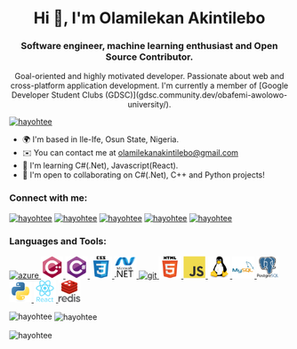 <h1 align="center">Hi 👋, I'm Olamilekan Akintilebo</h1>
<h3 align="center">Software engineer, machine learning enthusiast and Open Source Contributor.</h3>

<p align="center">Goal-oriented and highly motivated developer. Passionate about web and cross-platform application development. I'm currently a member of [Google Developer Student Clubs (GDSC)](gdsc.community.dev/obafemi-awolowo-university/).</p>       

<p align="left"> <a href="https://twitter.com/hayohtee" target="blank"><img src="https://img.shields.io/twitter/follow/hayohtee?logo=twitter&style=for-the-badge" alt="hayohtee" /></a> </p>

* 🌍  I'm based in Ile-Ife, Osun State, Nigeria.
* ✉️  You can contact me at [olamilekanakintilebo@gmail.com](mailto:olamilekanakintilebo@gmail.com)
* 🧠  I'm learning C#(.Net), Javascript(React).
* 🤝  I'm open to collaborating on C#(.Net), C++ and Python projects!

<h3 align="left">Connect with me:</h3>
<p align="left">
<a href="https://twitter.com/hayohtee" target="blank"><img align="center" src="https://raw.githubusercontent.com/rahuldkjain/github-profile-readme-generator/master/src/images/icons/Social/twitter.svg" alt="hayohtee" height="30" width="40" /></a>
<a href="https://linkedin.com/in/hayohtee" target="blank"><img align="center" src="https://raw.githubusercontent.com/rahuldkjain/github-profile-readme-generator/master/src/images/icons/Social/linked-in-alt.svg" alt="hayohtee" height="30" width="40" /></a>
<a href="https://www.hackerrank.com/hayohtee" target="blank"><img align="center" src="https://raw.githubusercontent.com/rahuldkjain/github-profile-readme-generator/master/src/images/icons/Social/hackerrank.svg" alt="hayohtee" height="30" width="40" /></a>
<a href="https://codeforces.com/profile/hayohtee" target="blank"><img align="center" src="https://raw.githubusercontent.com/rahuldkjain/github-profile-readme-generator/master/src/images/icons/Social/codeforces.svg" alt="hayohtee" height="30" width="40" /></a>
<a href="https://www.leetcode.com/hayohtee" target="blank"><img align="center" src="https://raw.githubusercontent.com/rahuldkjain/github-profile-readme-generator/master/src/images/icons/Social/leet-code.svg" alt="hayohtee" height="30" width="40" /></a>
</p>

<h3 align="left">Languages and Tools:</h3>
<p align="left"> <a href="https://azure.microsoft.com/en-in/" target="_blank" rel="noreferrer"> <img src="https://www.vectorlogo.zone/logos/microsoft_azure/microsoft_azure-icon.svg" alt="azure" width="40" height="40"/> </a> <a href="https://www.w3schools.com/cpp/" target="_blank" rel="noreferrer"> <img src="https://raw.githubusercontent.com/devicons/devicon/master/icons/cplusplus/cplusplus-original.svg" alt="cplusplus" width="40" height="40"/> </a> <a href="https://www.w3schools.com/cs/" target="_blank" rel="noreferrer"> <img src="https://raw.githubusercontent.com/devicons/devicon/master/icons/csharp/csharp-original.svg" alt="csharp" width="40" height="40"/> </a> <a href="https://www.w3schools.com/css/" target="_blank" rel="noreferrer"> <img src="https://raw.githubusercontent.com/devicons/devicon/master/icons/css3/css3-original-wordmark.svg" alt="css3" width="40" height="40"/> </a> <a href="https://dotnet.microsoft.com/" target="_blank" rel="noreferrer"> <img src="https://raw.githubusercontent.com/devicons/devicon/master/icons/dot-net/dot-net-original-wordmark.svg" alt="dotnet" width="40" height="40"/> </a> <a href="https://git-scm.com/" target="_blank" rel="noreferrer"> <img src="https://www.vectorlogo.zone/logos/git-scm/git-scm-icon.svg" alt="git" width="40" height="40"/> </a> <a href="https://www.w3.org/html/" target="_blank" rel="noreferrer"> <img src="https://raw.githubusercontent.com/devicons/devicon/master/icons/html5/html5-original-wordmark.svg" alt="html5" width="40" height="40"/> </a> <a href="https://developer.mozilla.org/en-US/docs/Web/JavaScript" target="_blank" rel="noreferrer"> <img src="https://raw.githubusercontent.com/devicons/devicon/master/icons/javascript/javascript-original.svg" alt="javascript" width="40" height="40"/> </a> <a href="https://www.linux.org/" target="_blank" rel="noreferrer"> <img src="https://raw.githubusercontent.com/devicons/devicon/master/icons/linux/linux-original.svg" alt="linux" width="40" height="40"/> </a> <a href="https://www.mysql.com/" target="_blank" rel="noreferrer"> <img src="https://raw.githubusercontent.com/devicons/devicon/master/icons/mysql/mysql-original-wordmark.svg" alt="mysql" width="40" height="40"/> </a> <a href="https://www.postgresql.org" target="_blank" rel="noreferrer"> <img src="https://raw.githubusercontent.com/devicons/devicon/master/icons/postgresql/postgresql-original-wordmark.svg" alt="postgresql" width="40" height="40"/> </a> <a href="https://www.python.org" target="_blank" rel="noreferrer"> <img src="https://raw.githubusercontent.com/devicons/devicon/master/icons/python/python-original.svg" alt="python" width="40" height="40"/> </a> <a href="https://reactjs.org/" target="_blank" rel="noreferrer"> <img src="https://raw.githubusercontent.com/devicons/devicon/master/icons/react/react-original-wordmark.svg" alt="react" width="40" height="40"/> </a> <a href="https://redis.io" target="_blank" rel="noreferrer"> <img src="https://raw.githubusercontent.com/devicons/devicon/master/icons/redis/redis-original-wordmark.svg" alt="redis" width="40" height="40"/> </a> </p>

<p><img align="left" src="https://github-readme-stats.vercel.app/api/top-langs?username=hayohtee&show_icons=true&locale=en&layout=compact" alt="hayohtee" /></p>

<p>&nbsp;<img align="center" src="https://github-readme-stats.vercel.app/api?username=hayohtee&show_icons=true&locale=en" alt="hayohtee" /></p>

<p><img align="center" src="https://github-readme-streak-stats.herokuapp.com/?user=hayohtee&" alt="hayohtee" /></p>
